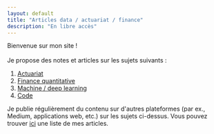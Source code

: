 ```yaml
---
layout: default
title: "Articles data / actuariat / finance"
description: "En libre accès"
---
```


Bienvenue sur mon site ! 
<br>
<br>
Je propose des notes et articles sur les sujets suivants :
<ol type="1">
  <li> <a href = "actuariat.html"> Actuariat </a> </li>
  <li> <a href = "finance_quantitative.html"> Finance quantitative </a> </li>
  <li> <a href = "machine_deep_learning.html"> Machine / deep learning </a> </li>
  <li> <a href = "code.html"> Code </a> </li>
</ol>

Je publie régulièrement du contenu sur d'autres plateformes (par ex., Medium, applications web, etc.) sur les sujets ci-dessus. 
Vous pouvez trouver <a href = "articles.html">ici</a> une liste de mes articles.
